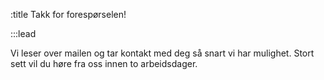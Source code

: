 :title Takk for forespørselen!

:::lead

Vi leser over mailen og tar kontakt med deg så snart vi har mulighet.
Stort sett vil du høre fra oss innen to arbeidsdager.
